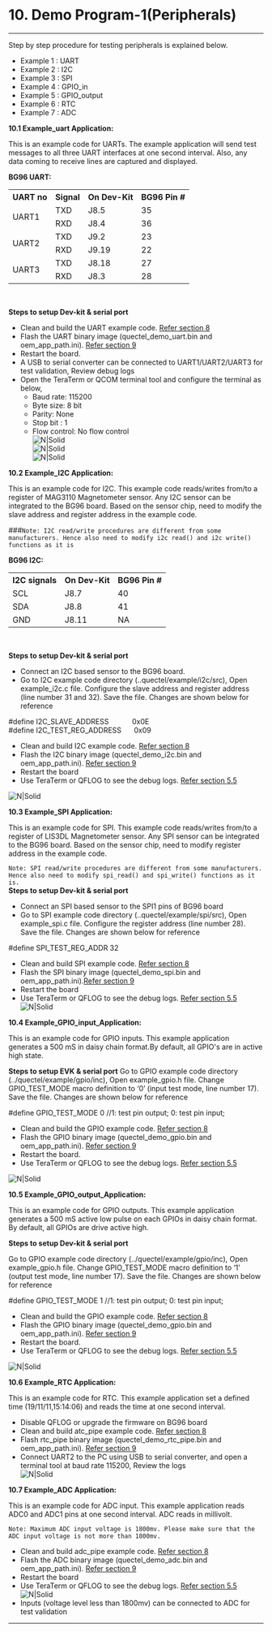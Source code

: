 
# 10. Demo Program-1(Peripherals)

------------
Step by step procedure for testing peripherals is explained below.
 - Example 1 : UART
 - Example 2 : I2C
 - Example 3 : SPI
 - Example 4 : GPIO_in
 - Example 5 : GPIO_output
 - Example 6 : RTC
 - Example 7 : ADC

__10.1 Example&#95;uart Application:__

This is an example code for UARTs. The example application will send test messages to all three UART interfaces at one second interval. Also, any data coming to receive lines are captured and displayed. 

__BG96 UART:__
<table class="pinout">
<tr><th>UART no</th><th>Signal</th><th>On Dev-Kit</th><th>BG96 Pin #</th></tr>
<tr><td rowspan="2">UART1</td><td>TXD</td><td>J8.5</td><td>35</td></tr>
<tr><td>RXD</td><td>J8.4</td><td>36</td></tr>
<tr><td rowspan="2">UART2</td><td>TXD</td><td>J9.2</td><td>23</td></tr>
<tr><td>RXD</td><td>J9.19</td><td>22</td></tr>
<tr><td rowspan="2">UART3<td>TXD</td><td>J8.18</td><td>27</td></tr>
<tr><td>RXD</td><td>J8.3</td><td>28</td></tr>
</table><br>

__Steps to setup Dev-kit & serial port__
- Clean and build the UART example code. <a href="#" target="_blank" onclick="LoadPage(8);return false;">Refer section 8</a>
- Flash the UART binary image (quectel&#95;demo&#95;uart.bin and oem&#95;app&#95;path.ini). <a href="#" target="_blank" onclick="LoadPage(9);return false;">Refer section 9</a>
- Restart the board.
- A USB to serial converter can be connected to UART1/UART2/UART3 for test validation, Review debug logs<br>
- Open the TeraTerm or QCOM terminal tool and configure the terminal as below,
    - Baud rate: 115200
    - Byte size: 8 bit
     - Parity: None
     - Stop bit : 1
     - Flow control: No flow control<br>
     ![N|Solid](../pics/BG96/UART1.jpg)<br>
     ![N|Solid](../pics/BG96/UART2.jpg)<br>
     ![N|Solid](../pics/BG96/UART3.jpg)<br>

__10.2 Example&#95;I2C Application:__

This is an example code for I2C. This example code reads/writes from/to a register of MAG3110 Magnetometer sensor. Any I2C sensor can be integrated to the BG96 board. Based on the sensor chip, need to modify the slave address and register address in the example code. 

###`Note: I2C read/write procedures are different from some manufacturers. Hence also need to modify i2c read() and i2c write() functions as it is`

__BG96 I2C:__
<table class="pinout">
<tr><th>I2C signals</th><th>On Dev-Kit</th><th>BG96 Pin #</th></tr>
<tr><td>SCL</td><td>J8.7</td><td>40</td></tr>
<tr><td>SDA</td><td>J8.8</td><td>41</td></tr>
<tr><td>GND</td><td>J8.11</td><td>NA</td></tr>
</table><br>

__Steps to setup Dev-kit & serial port__
- Connect an I2C based sensor to the BG96 board. 
- Go to I2C example code directory (..quectel/example/i2c/src), Open example&#95;i2c.c file. Configure the slave address and register address (line number 31 and 32). Save the file. Changes are shown below for reference

&#35;define I2C&#95;SLAVE&#95;ADDRESS			        &ensp;&ensp;&ensp;&ensp;&ensp;&ensp;0x0E<br>
&#35;define I2C&#95;TEST&#95;REG&#95;ADDRESS			 &ensp;&ensp;&ensp;0x09 
- Clean and build I2C example code. <a href="#" target="_blank" onclick="LoadPage(8);return false;">Refer section 8</a>
- Flash the I2C binary image (quectel&#95;demo&#95;i2c.bin and oem&#95;app&#95;path.ini). <a href="#" target="_blank" onclick="LoadPage(9);return false;">Refer section 9</a>
- Restart the board
- Use TeraTerm or QFLOG to see the debug logs. <a href="#Compilation%20Instructions"><a href="#" target="_blank" onclick="LoadPage(5);return false;">Refer section 5.5</a><br>

![N|Solid](../pics/BG96/bg96-i2c.jpg)

__10.3 Example&#95;SPI Application:__

This is an example code for SPI. This example code reads/writes from/to a register of LIS3DL Magnetometer sensor. 
Any SPI sensor can be integrated to the BG96 board. Based on the sensor chip, need to modify register address in the example code. 

`Note: SPI read/write procedures are different from some manufacturers. Hence also need to modify spi_read() and spi_write() functions as it is.`<br>
__Steps to setup Dev-kit & serial port__
- Connect an SPI based sensor to the SPI1 pins of BG96 board
- Go to SPI example code directory (..quectel/example/spi/src), Open example&#95;spi.c file. Configure the register address (line number 28). Save the file. Changes are shown below for reference

&#35;define SPI&#95;TEST&#95;REG&#95;ADDR				32

- Clean and build SPI example code. <a href="#" target="_blank" onclick="LoadPage(8);return false;">Refer section 8</a>
- Flash the SPI binary image (quectel&#95;demo&#95;spi.bin and oem&#95;app&#95;path.ini).<a href="#" target="_blank" onclick="LoadPage(9);return false;">Refer section 9</a>
- Restart the board
- Use TeraTerm or QFLOG to see the debug logs. <a href="#Compilation%20Instructions"><a href="#" target="_blank" onclick="LoadPage(5);return false;">Refer section 5.5</a><br>
![N|Solid](../pics/BG96/bg96-spi.jpg)


__10.4 Example&#95;GPIO&#95;input&#95;Application:__

This is an example code for GPIO inputs. This example application generates a 500 mS in daisy chain format.By default, all GPIO's are in active high state.

__Steps to setup EVK & serial port__
Go to GPIO example code directory (../quectel/example/gpio/inc), Open example&#95;gpio.h file. Change GPIO&#95;TEST&#95;MODE macro definition to ‘0’ (input test mode, line number 17). Save the file. Changes are shown below for reference

 &#35;define GPIO&#95;TEST&#95;MODE   0	//1: test pin output; 0: test pin input;
- Clean and build the GPIO example code. <a href="#" target="_blank" onclick="LoadPage(8);return false;">Refer section 8</a>
- Flash the GPIO binary image (quectel&#95;demo&#95;gpio.bin and oem&#95;app&#95;path.ini). <a href="#" target="_blank" onclick="LoadPage(9);return false;">Refer section 9</a>
- Restart the board.
- Use TeraTerm or QFLOG to see the debug logs. <a href="#Compilation%20Instructions"><a href="#" target="_blank" onclick="LoadPage(5);return false;">Refer section 5.5</a>

![N|Solid](../pics/BG96/bg96-gpio-i.jpg)


__10.5 Example&#95;GPIO&#95;output&#95;Application:__

This is an example code for GPIO outputs. This example application generates a 500 mS active low pulse on each GPIOs in daisy chain format. By default, all GPIOs are drive active high.

__Steps to setup Dev-kit & serial port__

Go to GPIO example code directory (../quectel/example/gpio/inc), Open example&#95;gpio.h file. Change GPIO&#95;TEST&#95;MODE macro definition to ‘1’ (output test mode, line number 17). Save the file. Changes are shown below for reference

 &#35;define GPIO&#95;TEST&#95;MODE   1	//1: test pin output; 0: test pin input;
- Clean and build the GPIO example code. <a href="#" target="_blank" onclick="LoadPage(8);return false;">Refer section 8</a>
- Flash the GPIO binary image (quectel&#95;demo&#95;gpio.bin and oem&#95;app&#95;path.ini). <a href="#" target="_blank" onclick="LoadPage(9);return false;">Refer section 9</a>
- Restart the board.
- Use TeraTerm or QFLOG to see the debug logs. <a href="#Compilation%20Instructions"><a href="#" target="_blank" onclick="LoadPage(5);return false;">Refer section 5.5</a>

![N|Solid](../pics/BG96/bg96-gpio-o.jpg)


__10.6 Example&#95;RTC Application:__

This is an example code for RTC. This example application set a defined time (19/11/11,15:14:06) and reads the time at one second interval.

-  Disable QFLOG or upgrade the firmware on BG96 board 
-  Clean and build atc&#95;pipe example code. <a href="#" target="_blank" onclick="LoadPage(8);return false;">Refer section 8</a>
-  Flash rtc&#95;pipe binary image (quectel&#95;demo&#95;rtc&#95;pipe.bin and oem&#95;app&#95;path.ini). <a href="#" target="_blank" onclick="LoadPage(9);return false;">Refer section 9</a>
- Connect UART2 to the PC using USB to serial converter, and open a terminal tool at baud rate 115200, Review the logs<br>
![N|Solid](../pics/BG96/bg96-rtc.jpg)<br>

__10.7 Example&#95;ADC Application:__

This is an example code for ADC input.  This example application reads ADC0 and ADC1 pins at one second interval. ADC reads in millivolt. 

`Note: Maximum ADC input voltage is 1800mv. Please make sure that the ADC input voltage is not more than 1800mv.`

- Clean and build adc&#95;pipe example code. <a href="#" target="_blank" onclick="LoadPage(8);return false;">Refer section 8</a>
- Flash the ADC binary image (quectel&#95;demo&#95;adc.bin and oem&#95;app&#95;path.ini). <a href="#" target="_blank" onclick="LoadPage(9);return false;">Refer section 9</a>
- Restart the board
- Use TeraTerm or QFLOG to see the debug logs. <a href="#Compilation%20Instructions"><a href="#" target="_blank" onclick="LoadPage(5);return false;">Refer section 5.5</a><br>
![N|Solid](../pics/BG96/bg96-adc.jpg)
- Inputs (voltage level less than 1800mv) can be connected to ADC for test validation


------------